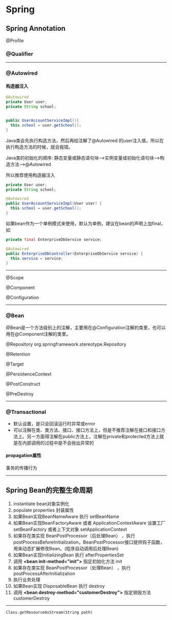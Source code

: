# Spring

## Spring Annotation

@Profile

### @Qualifier

---

### @Autowired

#### 构造器注入

```java
@Autowired
private User user;
private String school;


public UserAccountServiceImpl(){
  this.school = user.getSchool();
}
```

Java类会先执行构造方法，然后再给注解了@Autowired 的user注入值，所以在执行构造方法的时候，就会报错。

Java类的初始化的顺序: 静态变量或静态语句块–>实例变量或初始化语句块–>构造方法–>@Autowired

所以推荐使用构造器注入

```java
private User user;
private String school;

@Autowired
public UserAccountServiceImpl(User user) {
  this.school = user.getSchool();
}
```

如果bean作为一个单例模式来使用，默认为单例，建议在bean的声明上加final，如

```java
private final EnterpriseDbService service;

@Autowired
public EnterpriseDbController(EnterpriseDbService service) {
  this.service = service;
}
```

---

@Scope

@Component

@Configuration

---

### @Bean

@Bean是一个方法级别上的注解，主要用在@Configuration注解的类里，也可以用在@Component注解的类里。

@Repository org.springframework.stereotype.Repository

@Retention

@Target

@PersistenceContext

@PostConstruct

@PreDestroy

---

### @Transactional

- 默认设置，是只会回滚运行时异常或error
- 可以注解在类、类方法、接口、接口方法上，但是不推荐注解在接口和接口方法上。另一方面得注解在public方法上，注解在private和protected方法上就是在内部调用的过程中是不会抛出异常的

#### propagation属性

事务的传播行为

---

## Spring Bean的完整生命周期

1. instantiate bean对象实例化
2. populate properties 封装属性
3. 如果Bean实现BeanNameAware 执行 setBeanName
4. 如果Bean实现BeanFactoryAware 或者 ApplicationContextAware 设置工厂 setBeanFactory 或者上下文对象 setApplicationContext
5. 如果存在类实现 BeanPostProcessor（后处理Bean） ，执行postProcessBeforeInitialization，BeanPostProcessor接口提供钩子函数，用来动态扩展修改Bean。(程序自动调用后处理Bean)
6. 如果Bean实现InitializingBean 执行 afterPropertiesSet
7. 调用 **\<bean init-method="init">** 指定初始化方法 init
8. 如果存在类实现 BeanPostProcessor（处理Bean） ，执行postProcessAfterInitialization
9. 执行业务处理
10. 如果Bean实现 DisposableBean 执行 destroy
11. 调用 **\<bean destroy-method="customerDestroy">** 指定销毁方法 customerDestroy

---

```word
Class.getResourceAsStream(String path)

```